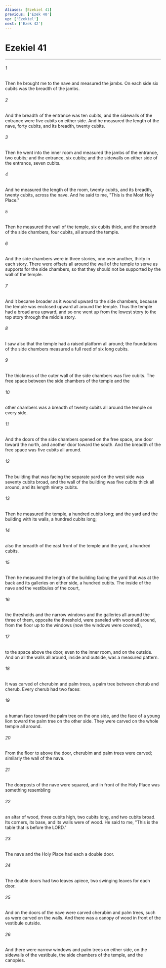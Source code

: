 ```yaml
---
Aliases: [Ezekiel 41]
previous: ['Ezek 40']
up: ['Ezekiel']
next: ['Ezek 42']
---
```

# Ezekiel 41

***

 

###### 1 
Then he brought me to the nave and measured the jambs. On each side six cubits was the breadth of the jambs. 
 

###### 2 
And the breadth of the entrance was ten cubits, and the sidewalls of the entrance were five cubits on either side. And he measured the length of the nave, forty cubits, and its breadth, twenty cubits. 
 

###### 3 
Then he went into the inner room and measured the jambs of the entrance, two cubits; and the entrance, six cubits; and the sidewalls on either side of the entrance, seven cubits. 
 

###### 4 
And he measured the length of the room, twenty cubits, and its breadth, twenty cubits, across the nave. And he said to me, "This is the Most Holy Place."
 
 

###### 5 
Then he measured the wall of the temple, six cubits thick, and the breadth of the side chambers, four cubits, all around the temple. 
 

###### 6 
And the side chambers were in three stories, one over another, thirty in each story. There were offsets all around the wall of the temple to serve as supports for the side chambers, so that they should not be supported by the wall of the temple. 
 

###### 7 
And it became broader as it wound upward to the side chambers, because the temple was enclosed upward all around the temple. Thus the temple had a broad area upward, and so one went up from the lowest story to the top story through the middle story. 
 

###### 8 
I saw also that the temple had a raised platform all around; the foundations of the side chambers measured a full reed of six long cubits. 
 

###### 9 
The thickness of the outer wall of the side chambers was five cubits. The free space between the side chambers of the temple and the 
 

###### 10 
other chambers was a breadth of twenty cubits all around the temple on every side. 
 

###### 11 
And the doors of the side chambers opened on the free space, one door toward the north, and another door toward the south. And the breadth of the free space was five cubits all around.
 
 

###### 12 
The building that was facing the separate yard on the west side was seventy cubits broad, and the wall of the building was five cubits thick all around, and its length ninety cubits.
 
 

###### 13 
Then he measured the temple, a hundred cubits long; and the yard and the building with its walls, a hundred cubits long; 
 

###### 14 
also the breadth of the east front of the temple and the yard, a hundred cubits.
 
 

###### 15 
Then he measured the length of the building facing the yard that was at the back and its galleries on either side, a hundred cubits.
 The inside of the nave and the vestibules of the court, 
 

###### 16 
the thresholds and the narrow windows and the galleries all around the three of them, opposite the threshold, were paneled with wood all around, from the floor up to the windows (now the windows were covered), 
 

###### 17 
to the space above the door, even to the inner room, and on the outside. And on all the walls all around, inside and outside, was a measured pattern. 
 

###### 18 
It was carved of cherubim and palm trees, a palm tree between cherub and cherub. Every cherub had two faces: 
 

###### 19 
a human face toward the palm tree on the one side, and the face of a young lion toward the palm tree on the other side. They were carved on the whole temple all around. 
 

###### 20 
From the floor to above the door, cherubim and palm trees were carved; similarly the wall of the nave.
 
 

###### 21 
The doorposts of the nave were squared, and in front of the Holy Place was something resembling 
 

###### 22 
an altar of wood, three cubits high, two cubits long, and two cubits broad. Its corners, its base, and its walls were of wood. He said to me, "This is the table that is before the LORD." 
 

###### 23 
The nave and the Holy Place had each a double door. 
 

###### 24 
The double doors had two leaves apiece, two swinging leaves for each door. 
 

###### 25 
And on the doors of the nave were carved cherubim and palm trees, such as were carved on the walls. And there was a canopy of wood in front of the vestibule outside. 
 

###### 26 
And there were narrow windows and palm trees on either side, on the sidewalls of the vestibule, the side chambers of the temple, and the canopies.
 
